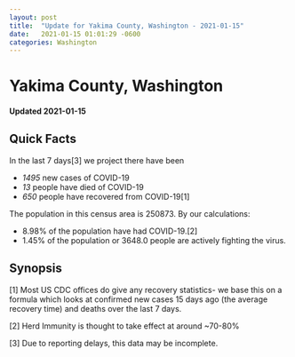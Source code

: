 ```yaml
---
layout: post
title:  "Update for Yakima County, Washington - 2021-01-15"
date:   2021-01-15 01:01:29 -0600
categories: Washington
---
```


# Yakima County, Washington
#### Updated 2021-01-15

## Quick Facts

In the last 7 days[3] we project there have been
- *1495* new cases of COVID-19
- *13* people have died of COVID-19
- *650* people have recovered from COVID-19[1]

The population in this census area is 250873. By our calculations:
- 8.98% of the population have had COVID-19.[2]
- 1.45% of the population or 3648.0 people are actively fighting the virus.

## Synopsis




[1] Most US CDC offices do give any recovery statistics- we base this on a formula which looks at confirmed new cases
15 days ago (the average recovery time) and deaths over the last 7 days.

[2] Herd Immunity is thought to take effect at around ~70-80%

[3] Due to reporting delays, this data may be incomplete.
 
    
